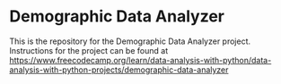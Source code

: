 # Demographic Data Analyzer

This is the repository for the Demographic Data Analyzer project. Instructions for the project can be found at https://www.freecodecamp.org/learn/data-analysis-with-python/data-analysis-with-python-projects/demographic-data-analyzer
